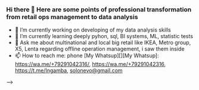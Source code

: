 ### Hi there 👋 Here are some points of professional transformation from retail ops management to data analysis

- 🔭 I’m currently working on developing of my data analysis skills
- 🌱 I’m currently learning deeply pyhon, sql, BI systems, ML, statistic tests
- 💬 Ask me about multinational and local big retail like IKEA, Metro group, X5, Lenta regarding offline operation management, i saw them inside
- 📫 How to reach me: phone  [My Whatsup][][My Whatsup]: https://wa.me/+79291042316/, https://wa.me/+79291042316, https://t.me/Ingamba, solonevo@gmail.com


-->
